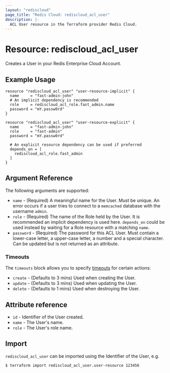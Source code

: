 ```yaml
---
layout: "rediscloud"
page_title: "Redis Cloud: rediscloud_acl_user"
description: |-
  ACL User resource in the Terraform provider Redis Cloud.
---
```


# Resource: rediscloud_acl_user

Creates a User in your Redis Enterprise Cloud Account.

## Example Usage

```hcl
resource "rediscloud_acl_user" "user-resource-implicit" {
  name     = "fast-admin-john"
  # An implicit dependency is recommended
  role     = rediscloud_acl_role.fast_admin.name
  password = "mY.passw0rd"
}

resource "rediscloud_acl_user" "user-resource-explicit" {
  name     = "fast-admin-john"
  role     = "fast-admin"
  password = "mY.passw0rd"

  # An explicit resource dependency can be used if preferred
  depends_on = [
    rediscloud_acl_role.fast_admin
  ]
}
```

## Argument Reference

The following arguments are supported:

* `name` - (Required) A meaningful name for the User. Must be unique. An error occurs if a user tries to connect to
  a `memcached` database with the username `admin`.
* `role` - (Required) The name of the Role held by the User. It is recommended an implicit dependency is used
  here. `depends_on` could be used instead by waiting for a Role resource with a matching `name`.
* `password` - (Required) The password for this ACL User. Must contain a lower-case letter, a upper-case letter, a
  number and a special character. Can be updated but is not returned as an attribute.

### Timeouts

The `timeouts` block allows you to
specify [timeouts](https://www.terraform.io/language/resources/syntax#operation-timeouts) for certain actions:

* `create` - (Defaults to 3 mins) Used when creating the User.
* `update` - (Defaults to 3 mins) Used when updating the User.
* `delete` - (Defaults to 1 mins) Used when destroying the User.

## Attribute reference

* `id` - Identifier of the User created.
* `name` - The User's name.
* `role` - The User's role name.

## Import

`rediscloud_acl_user` can be imported using the Identifier of the User, e.g.

```
$ terraform import rediscloud_acl_user.user-resource 123456
```
